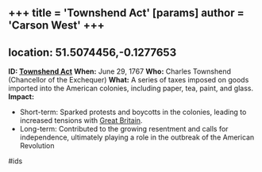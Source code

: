 +++
 title = 'Townshend Act'
[params]
	author = 'Carson West'
+++
---
location: 51.5074456,-0.1277653
---
 **ID: [Townshend Act](./../townshend-act/)**
**When:** June 29, 1767
**Who:** Charles Townshend (Chancellor of the Exchequer)
**What:** A series of taxes imposed on goods imported into the American colonies, including paper, tea, paint, and glass.
**Impact:**
* Short-term: Sparked protests and boycotts in the colonies, leading to increased tensions with [Great Britain](./../great-britain/).
* Long-term: Contributed to the growing resentment and calls for independence, ultimately playing a role in the outbreak of the American Revolution

#ids